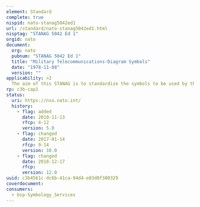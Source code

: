 ```yaml
---
element: Standard
complete: true
nispid: nato-stanag5042ed1
url: /standard/nato-stanag5042ed1.html
nisptag: "STANAG 5042 Ed 1"
orgid: nato
document:
  org: nato
  pubnum: "STANAG 5042 Ed 1"
  title: "Military Telecommunications-Diagram Symbols"
  date: "1978-11-08"
  version: ""
applicability: >2
  The aim of this STANAG is to standardize the symbols to be used by the NATO Armed Forces to indicate Military Telecommunications Facilities.
rp: c3b-cap1
status:
  uri: https://nso.nato.int/
  history: 
    - flag: added
      date: 2010-11-13
      rfcp: 4-12
      version: 5.0
    - flag: changed
      date: 2017-01-14
      rfcp: 9-14
      version: 10.0
    - flag: changed
      date: 2018-12-17
      rfcp: 
      version: 12.0
uuid: c3b4561c-dc6b-41ca-94d4-e03d0f380329
coverdocument:
consumers:
  - bsp-Symbology_Services
---
```

